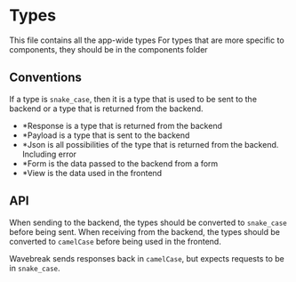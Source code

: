 # Types

This file contains all the app-wide types
For types that are more specific to components, they should be in the components folder

## Conventions

If a type is `snake_case`, then it is a type that is used to be sent to the backend or a type that is returned from the backend.
- *Response is a type that is returned from the backend
- *Payload is a type that is sent to the backend
- *Json is all possibilities of the type that is returned from the backend. Including error
- *Form is the data passed to the backend from a form
- *View is the data used in the frontend

## API
When sending to the backend, the types should be converted to `snake_case` before being sent.
When receiving from the backend, the types should be converted to `camelCase` before being used in the frontend.

Wavebreak sends responses back in `camelCase`, but expects requests to be in `snake_case`.
